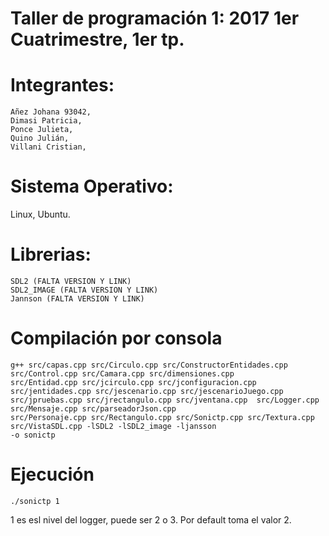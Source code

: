 #  Taller de programación 1: 2017 1er Cuatrimestre, 1er tp.
#  Integrantes: 
    Añez Johana 93042,
    Dimasi Patricia, 
    Ponce Julieta,
    Quino Julián,
    Villani Cristian,

# Sistema Operativo: 
  Linux, Ubuntu.  
  
# Librerias:
    SDL2 (FALTA VERSION Y LINK)
    SDL2_IMAGE (FALTA VERSION Y LINK)
    Jannson (FALTA VERSION Y LINK)
  
# Compilación por consola
    g++ src/capas.cpp src/Circulo.cpp src/ConstructorEntidades.cpp src/Control.cpp src/Camara.cpp src/dimensiones.cpp 
    src/Entidad.cpp src/jcirculo.cpp src/jconfiguracion.cpp src/jentidades.cpp src/jescenario.cpp src/jescenarioJuego.cpp 
    src/jpruebas.cpp src/jrectangulo.cpp src/jventana.cpp  src/Logger.cpp src/Mensaje.cpp src/parseadorJson.cpp 
    src/Personaje.cpp src/Rectangulo.cpp src/Sonictp.cpp src/Textura.cpp  src/VistaSDL.cpp -lSDL2 -lSDL2_image -ljansson 
    -o sonictp

# Ejecución
    ./sonictp 1

1 es esl nivel del logger, puede ser 2 o 3.
Por default toma el valor 2.
